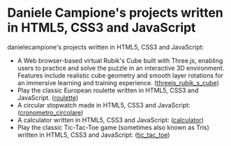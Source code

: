 # Daniele Campione's projects written in HTML5, CSS3 and JavaScript

danielecampione's projects written in HTML5, CSS3 and JavaScript:
* A Web browser-based virtual Rubik's Cube built with Three.js, enabling users to practice and solve the puzzle in an interactive 3D environment.
Features include realistic cube geometry and smooth layer rotations for an immersive learning and training experience.
([threejs_rubik_s_cube](https://danielecampione.github.io/docs/threejs_rubik_s_cube/index.html))
* Play the classic European roulette written in HTML5, CSS3 and JavaScript. ([roulette](https://danielecampione.github.io/docs/roulette/index.html))
* A circular stopwatch made in HTML5, CSS3 and JavaScript: ([cronometro_circolare](https://danielecampione.github.io/docs/cronometro_circolare/index.html))
* A calculator written in HTML5, CSS3 and JavaScript:
([calculator](https://danielecampione.github.io/docs/calculator/index.html))
* Play the classic Tic-Tac-Toe game (sometimes also known as Tris) written in HTML5, CSS3 and JavaScript: ([tic_tac_toe](https://danielecampione.github.io/docs/tic_tac_toe/index.html))
